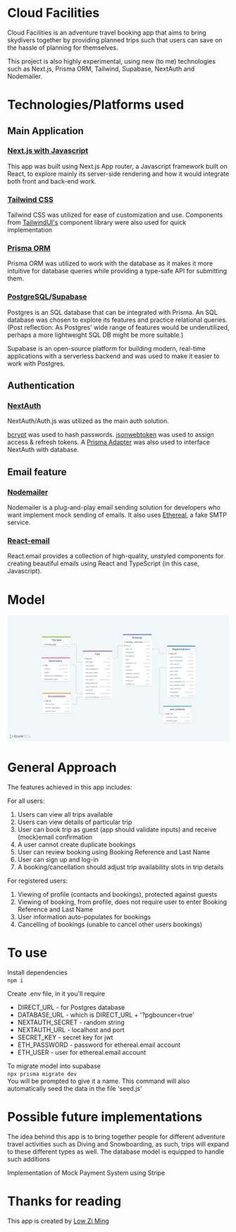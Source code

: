 # Cloud Facilities

Cloud Facilities is an adventure travel booking app that aims to bring skydivers together by providing planned trips such that users can save on the hassle of planning for themselves.

This project is also highly experimental, using new (to me) technologies such as Next.js, Prisma ORM, Tailwind, Supabase, NextAuth and Nodemailer.

# Technologies/Platforms used

## Main Application

### <a href="https://nextjs.org/" target="_blank" >Next.js with Javascript</a>

This app was built using Next.js App router, a Javascript framework built on React, to explore mainly its server-side rendering and how it would integrate both front and back-end work.

### <a href="https://tailwindcss.com/" target="_blank" >Tailwind CSS</a>

Tailwind CSS was utilized for ease of customization and use. Components from [TailwindUI's](https://tailwindui.com/) component library were also used for quick implementation

### <a href="https://www.prisma.io/" target="_blank" >Prisma ORM</a>

Prisma ORM was utilized to work with the database as it makes it more intuitive for database queries while providing a type-safe API for submitting them.

### <a href="https://www.postgresql.org/" target="_blank" >PostgreSQL</a>/<a href="https://supabase.com/" target="_blank" >Supabase</a>

Postgres is an SQL database that can be integrated with Prisma. An SQL database was chosen to explore its features and practice relational queries. (Post reflection: As Postgres' wide range of features would be underutilized, perhaps a more lightweight SQL DB might be more suitable.)

Supabase is an open-source platform for building modern, real-time applications with a serverless backend and was used to make it easier to work with Postgres.

## Authentication

### <a href="https://next-auth.js.org/" target="_blank" >NextAuth</a>

NextAuth/Auth.js was utilized as the main auth solution.

[bcrypt](https://www.npmjs.com/package/bcrypt) was used to hash passwords. [jsonwebtoken](https://www.npmjs.com/package/jsonwebtoken) was used to assign access & refresh tokens. A [Prisma Adapter](https://next-auth.js.org/v3/adapters/prisma) was also used to interface NextAuth with database.

## Email feature

### <a href="https://nodemailer.com/about/" target="_blank" >Nodemailer</a>

Nodemailer is a plug-and-play email sending solution for developers who want implement mock sending of emails. It also uses [Ethereal](https://ethereal.email/), a fake SMTP service.

### <a href="https://react.email/" target="_blank" >React-email</a>

React.email provides a collection of high-quality, unstyled components for creating beautiful emails using React and TypeScript (in this case, Javascript).

# Model

![ERD](../cloud-facilities/public/cloudfac-ERD.png)

# General Approach

The features achieved in this app includes:

For all users:

<ol> 
    <li> Users can view all trips available
    <li> Users can view details of particular trip
    <li> User can book trip as guest (app should validate inputs) and receive (mock)email confirmation
    <li> A user cannot create duplicate bookings 
    <li> User can review booking using Booking Reference and Last Name
    <li> User can sign up and log-in
    <li> A booking/cancellation should adjust trip availability slots in trip details
</ol>

For registered users:

<ol>
    <li> Viewing of profile (contacts and bookings), protected against guests
    <li> Viewing of booking, from profile, does not require user to enter Booking Reference and Last Name
    <li> User information auto-populates for bookings
    <li> Cancelling of bookings (unable to cancel other users bookings)
</ol>

# To use

Install dependencies<br> `npm i`

Create .env file, in it you'll require

<ul>
    <li>DIRECT_URL - for Postgres database
    <li>DATABASE_URL - which is DIRECT_URL + '?pgbouncer=true'
    <li>NEXTAUTH_SECRET - random string
    <li>NEXTAUTH_URL - localhost and port
    <li>SECRET_KEY - secret key for jwt
    <li>ETH_PASSWORD - password for ethereal.email account
    <li>ETH_USER - user for ethereal.email account
</ul>

To migrate model into supabase<br>
`npx prisma migrate dev`<br>
You will be prompted to give it a name. This command will also automatically seed the data in the file 'seed.js'

# Possible future implementations

The idea behind this app is to bring together people for different adventure travel activities such as Diving and Snowboarding, as such, trips will expand to these different types as well. The database model is equipped to handle such additions

Implementation of Mock Payment System using Stripe

# Thanks for reading

This app is created by [Low Zi Ming](https://github.com/zimlow)
